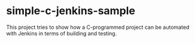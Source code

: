 # simple-c-jenkins-sample


This project tries to show how a C-programmed project can be automated with Jenkins in terms of building and testing.
